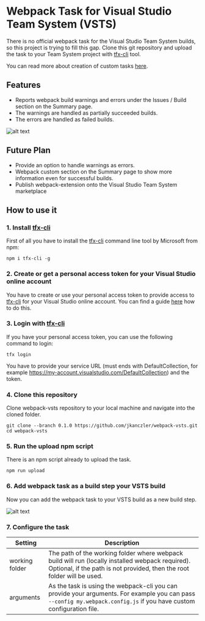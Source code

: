 # Webpack Task for Visual Studio Team System (VSTS)

There is no official webpack task for the Visual Studio Team System builds, so this project is trying to fill
this gap. Clone this git repository and upload the task to your Team System project with
[tfx-cli](https://github.com/Microsoft/tfs-cli) tool.

You can read more about creation of custom tasks [here](http://blog.devmatter.com/custom-build-tasks-in-vso/).

## Features
* Reports webpack build warnings and errors under the Issues / Build section on the Summary page.
* The warnings are handled as partially succeeded builds.
* The errors are handled as failed builds.

![alt text](https://raw.githubusercontent.com/wiki/Dealogic/webpack-vsts-extension/BuildSummary.png "Webpack Build Summary")

## Future Plan
* Provide an option to handle warnings as errors.
* Webpack custom section on the Summary page to show more information even for successful builds.
* Publish webpack-extension onto the Visual Studio Team System marketplace

## How to use it

### 1. Install [tfx-cli](https://github.com/Microsoft/tfs-cli)

First of all you have to install the [tfx-cli](https://github.com/Microsoft/tfs-cli) command line tool by
Microsoft from npm:

```
npm i tfx-cli -g
```

### 2. Create or get a personal access token for your Visual Studio online account

You have to create or use your personal access token to provide access to
[tfx-cli](https://github.com/Microsoft/tfs-cli) for your Visual Studio online account.
You can find a guide [here](https://roadtoalm.com/2015/07/22/using-personal-access-tokens-to-access-visual-studio-online/)
how to do this.

### 3. Login with [tfx-cli](https://github.com/Microsoft/tfs-cli)

If you have your personal access token, you can use the following command to login:

```
tfx login
```

You have to provide your service URL (must ends with DefaultCollection, for example
https://my-account.visualstudio.com/DefaultCollection) and the token.

### 4. Clone this repository

Clone webpack-vsts repository to your local machine and navigate into the cloned folder.

```
git clone --branch 0.1.0 https://github.com/jkanczler/webpack-vsts.git
cd webpack-vsts
```

### 5. Run the upload npm script

There is an npm script already to upload the task.

```
npm run upload
```

### 6. Add webpack task as a build step your VSTS build

Now you can add the webpack task to your VSTS build as a new build step.

![alt text](https://raw.githubusercontent.com/wiki/Dealogic/webpack-vsts-extension/WebpackBuildTask.png "Webpack Build Task in Task Catalog")

### 7. Configure the task

Setting          | Description
--- | ---
working folder | The path of the working folder where webpack build will run (locally installed webpack required). Optional, if the path is not provided, then the root folder will be used.
arguments | As the task is using the webpack-cli you can provide your arguments. For example you can pass `--config my.webpack.config.js` if you have custom configuration file.
